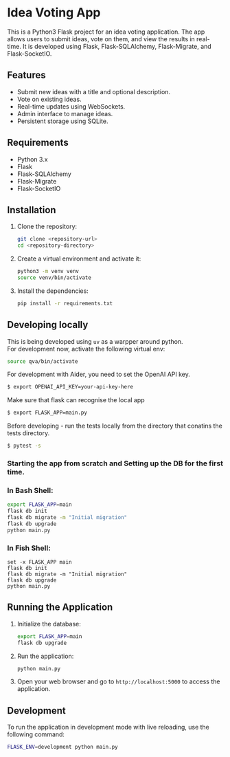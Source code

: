 # Idea Voting App

This is a Python3 Flask project for an idea voting application. The app allows users to submit ideas, vote on them, and view the results in real-time. It is developed using Flask, Flask-SQLAlchemy, Flask-Migrate, and Flask-SocketIO.

## Features

- Submit new ideas with a title and optional description.
- Vote on existing ideas.
- Real-time updates using WebSockets.
- Admin interface to manage ideas.
- Persistent storage using SQLite.

## Requirements

- Python 3.x
- Flask
- Flask-SQLAlchemy
- Flask-Migrate
- Flask-SocketIO



## Installation

1. Clone the repository:
   ```bash
   git clone <repository-url>
   cd <repository-directory>
   ```

2. Create a virtual environment and activate it:
   ```bash
   python3 -m venv venv
   source venv/bin/activate
   ```

3. Install the dependencies:
   ```bash
   pip install -r requirements.txt
   ```


## Developing locally

This is being developed using `uv` as a warpper around python.  
For development now, activate the following virtual env:
```bash
source qva/bin/activate
```

For development with Aider, you need to set the OpenAI API key.
```bash
$ export OPENAI_API_KEY=your-api-key-here
```
Make sure that flask can recognise the local app

```bash
$ export FLASK_APP=main.py
```

Before developing - run the tests locally from the directory that conatins the tests directory.

```bash
$ pytest -s 
```


### Starting the app from scratch and Setting up the DB for the first time. 

### In Bash Shell:

```bash
export FLASK_APP=main 
flask db init
flask db migrate -m "Initial migration"
flask db upgrade 
python main.py
```

### In Fish Shell:

```fish
set -x FLASK_APP main
flask db init
flask db migrate -m "Initial migration"
flask db upgrade
python main.py
```

## Running the Application

1. Initialize the database:
   ```bash
   export FLASK_APP=main 
   flask db upgrade
   ```

2. Run the application:
   ```bash
   python main.py
   ```

3. Open your web browser and go to `http://localhost:5000` to access the application.


## Development

To run the application in development mode with live reloading, use the following command:
```bash
FLASK_ENV=development python main.py
```

